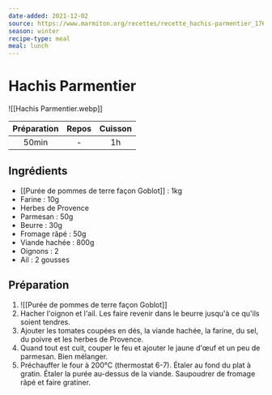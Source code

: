```yaml
---
date-added: 2021-12-02
source: https://www.marmiton.org/recettes/recette_hachis-parmentier_17639.aspx
season: winter
recipe-type: meal
meal: lunch
---
```


# Hachis Parmentier

![[Hachis Parmentier.webp]]

| Préparation | Repos | Cuisson |
|:-----------:|:-----:|:-------:|
|    50min    |   -   |   1h    |

## Ingrédients

- [[Purée de pommes de terre façon Goblot]] : 1kg
- Farine : 10g
- Herbes de Provence
- Parmesan : 50g
- Beurre : 30g
- Fromage râpé : 50g
- Viande hachée : 800g
- Oignons : 2
- Ail : 2 gousses

## Préparation

1. ![[Purée de pommes de terre façon Goblot]]
2. Hacher l'oignon et l'ail. Les faire revenir dans le beurre jusqu'à ce qu'ils soient tendres.
3. Ajouter les tomates coupées en dés, la viande hachée, la farine, du sel, du poivre et les herbes de Provence.
4. Quand tout est cuit, couper le feu et ajouter le jaune d'œuf et un peu de parmesan. Bien mélanger.
5. Préchauffer le four à 200°C (thermostat 6-7). Étaler au fond du plat à gratin. Étaler la purée au-dessus de la viande. Saupoudrer de fromage râpé et faire gratiner.
